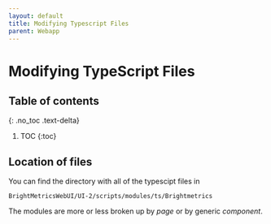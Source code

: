 ```yaml
---
layout: default
title: Modifying Typescript Files
parent: Webapp
---
```


# Modifying TypeScript Files

## Table of contents
{: .no_toc .text-delta}

1. TOC
{:toc}

## Location of files

You can find the directory with all of the typescipt files in

```
BrightMetricsWebUI/UI-2/scripts/modules/ts/Brightmetrics
```

The modules are more or less broken up by _page_ or by generic _component_.
